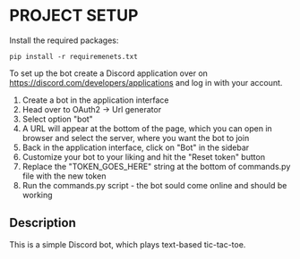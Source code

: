 # PROJECT SETUP

Install the required packages:
```
pip install -r requiremenets.txt
```
To set up the bot create a Discord application over on https://discord.com/developers/applications and log in with your account.

1. Create a bot in the application interface
2. Head over to OAuth2 -> Url generator
3. Select option "bot"
4. A URL will appear at the bottom of the page, which you can open in browser and select the server, where you want the bot to join
5. Back in the application interface, click on "Bot" in the sidebar
6. Customize your bot to your liking and hit the "Reset token" button
7. Replace the "TOKEN_GOES_HERE" string at the bottom of commands.py file with the new token
8. Run the commands.py script - the bot sould come online and should be working

## Description
This is a simple Discord bot, which plays text-based tic-tac-toe.
